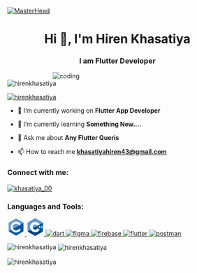 [![MasterHead](https://i.pinimg.com/originals/be/76/6b/be766b5c02b6cc5e1f5b1e0a43d350bb.gif)](https://codegrills.in)



<h1 align="center">Hi 👋, I'm Hiren Khasatiya</h1>
<h3 align="center">I am Flutter Developer</h3>

<img align="right" alt="coding" width="400" src="https://user-images.githubusercontent.com/55389276/140866485-8fb1c876-9a8f-4d6a-98dc-08c4981eaf70.gif">

<p align="left"> <img src="https://komarev.com/ghpvc/?username=hirenkhasatiya&label=Profile%20views&color=0e75b6&style=flat" alt="hirenkhasatiya" /> </p>

<p align="left"> <a href="https://github.com/ryo-ma/github-profile-trophy"><img src="https://github-profile-trophy.vercel.app/?username=hirenkhasatiya" alt="hirenkhasatiya" /></a> </p>

- 🔭 I’m currently working on **Flutter App Developer**

- 🌱 I’m currently learning **Something New....**

- 💬 Ask me about **Any Flutter Queris**

- 📫 How to reach me **khasatiyahiren43@gmail.com**

<h3 align="left">Connect with me:</h3>
<p align="left">
<a href="https://instagram.com/khasatiya_00" target="blank"><img align="center" src="https://raw.githubusercontent.com/rahuldkjain/github-profile-readme-generator/master/src/images/icons/Social/instagram.svg" alt="khasatiya_00" height="30" width="40" /></a>
</p>

<h3 align="left">Languages and Tools:</h3>
<p align="left"> <a href="https://www.cprogramming.com/" target="_blank" rel="noreferrer"> <img src="https://raw.githubusercontent.com/devicons/devicon/master/icons/c/c-original.svg" alt="c" width="40" height="40"/> </a> <a href="https://www.w3schools.com/cpp/" target="_blank" rel="noreferrer"> <img src="https://raw.githubusercontent.com/devicons/devicon/master/icons/cplusplus/cplusplus-original.svg" alt="cplusplus" width="40" height="40"/> </a> <a href="https://dart.dev" target="_blank" rel="noreferrer"> <img src="https://www.vectorlogo.zone/logos/dartlang/dartlang-icon.svg" alt="dart" width="40" height="40"/> </a> <a href="https://www.figma.com/" target="_blank" rel="noreferrer"> <img src="https://www.vectorlogo.zone/logos/figma/figma-icon.svg" alt="figma" width="40" height="40"/> </a> <a href="https://firebase.google.com/" target="_blank" rel="noreferrer"> <img src="https://www.vectorlogo.zone/logos/firebase/firebase-icon.svg" alt="firebase" width="40" height="40"/> </a> <a href="https://flutter.dev" target="_blank" rel="noreferrer"> <img src="https://www.vectorlogo.zone/logos/flutterio/flutterio-icon.svg" alt="flutter" width="40" height="40"/> </a> <a href="https://postman.com" target="_blank" rel="noreferrer"> <img src="https://www.vectorlogo.zone/logos/getpostman/getpostman-icon.svg" alt="postman" width="40" height="40"/> </a> </p>

<p><img align="left" src="https://github-readme-stats.vercel.app/api/top-langs?username=hirenkhasatiya&show_icons=true&locale=en&layout=compact" alt="hirenkhasatiya" /></p>

<p>&nbsp;<img align="center" src="https://github-readme-stats.vercel.app/api?username=hirenkhasatiya&show_icons=true&locale=en" alt="hirenkhasatiya" /></p>

<p><img align="center" src="https://github-readme-streak-stats.herokuapp.com/?user=hirenkhasatiya&" alt="hirenkhasatiya" /></p>
